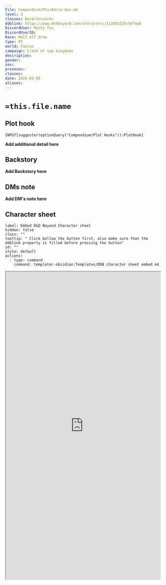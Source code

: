 ```yaml
---
File: Compendium/PCs/Adria Sen.md
level: 3
classes: Bard/Sorcerer
ddblink: https://www.dndbeyond.com/characters/113503229/kETop6
DiscordUser: Mysty fox
DiscordUserID: 
Race: Half elf drow
type: PC
world: Faerun
campaign: Crash of two kingdoms
description: 
gender: 
sex: 
pronouns: 
classes: 
date: 2024-03-05
aliases: 
---
```


# `=this.file.name`
## Plot hook
```meta-bind
INPUT[suggester(optionQuery("Compendium/Plot Hooks")):PlotHook]
```
**Add additional detail here**
## Backstory

**Add Backstory here**

## DMs note

**Add DM's note here**

## Character sheet

```meta-bind-button
label: Embed D&D Beyond Character sheet
hidden: false
class: ""
tooltip: " Click bellow the button first, also make sure that the ddblink property is filled before pressing the button"
id: ""
style: default
actions:
  - type: command
    command: templater-obsidian:Templates/DDB character sheet embed.md

```


<iframe src="https://www.dndbeyond.com/characters/113503229/kETop6" style="width:100%; height:1000px;"></iframe>
